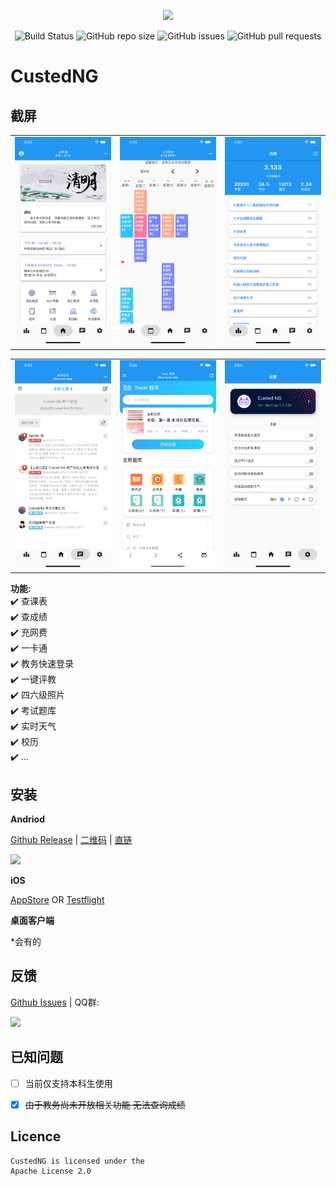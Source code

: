 <p align="center">
  <img width="500px" src="https://raw.githubusercontent.com/CustedNG/CustedNG/master/screenshot/CustedNG.png">
</p>

<p align="center">
    <img alt="Build Status" src="https://api.codemagic.io/apps/5e34f30dcb13955d9f85f43f/5e34f30dcb13955d9f85f43e/status_badge.svg">
    <img alt="GitHub repo size" src="https://img.shields.io/github/repo-size/CustedNG/CustedNG">
    <img alt="GitHub issues" src="https://img.shields.io/github/issues-raw/CustedNG/CustedNG">
    <img alt="GitHub pull requests" src="https://img.shields.io/github/issues-pr/CustedNG/CustedNG">
</p>

# CustedNG

## 截屏

<table>
  <tr>
    <td>
		  <img width="200px" src="https://raw.githubusercontent.com/CustedNG/CustedNG/material/screenshot/home.png">
    </td>
    <td>
      <img width="200px" src="https://raw.githubusercontent.com/CustedNG/CustedNG/material/screenshot/schedule.png">
    </td>
    <td>
      <img width="200px" src="https://raw.githubusercontent.com/CustedNG/CustedNG/material/screenshot/grade.png">
    </td>
  </tr>
</table>

<table>
  <tr>
    <td>
		  <img width="200px" src="https://raw.githubusercontent.com/CustedNG/CustedNG/material/screenshot/bbs.png">
    </td>
    <td>
      <img width="200px" src="https://raw.githubusercontent.com/CustedNG/CustedNG/material/screenshot/tiku.png">
    </td>
    <td>
      <img width="200px" src="https://raw.githubusercontent.com/CustedNG/CustedNG/material/screenshot/setting.png">
    </td>
  </tr>
</table>

**功能:**  
✔️ 查课表  
✔️ 查成绩  
✔️ 充网费  
✔️ 一卡通  
✔️ 教务快速登录  
✔️ 一键评教  
✔️ 四六级照片  
✔️ 考试题库  
✔️ 实时天气  
✔️ 校历  
✔️ ...  

## 安装

**Andriod**

[Github Release](https://github.com/CustedNG/CustedNG/releases) | [二维码](https://cust.app/CustedNG.svg) | [直链](https://cust.app/app/apk/downloadUrl)

<img width="250px" src="https://cust.app/CustedNG.svg">

**iOS**

[AppStore](https://apps.apple.com/cn/app/custed/id1483085363)  OR 
[Testflight](https://cust.app/ios)

**桌面客户端**

*会有的

## 反馈

[Github Issues](https://github.com/CustedNG/CustedNG/issues) | QQ群: 

<img width="150px" src="https://raw.githubusercontent.com/CustedNG/CustedNG/master/screenshot/user_group.jpg">

## 已知问题

- [ ] 当前仅支持本科生使用
- [x] <del>由于教务尚未开放相关功能 无法查询成绩</del>


## Licence

```
CustedNG is licensed under the
Apache License 2.0
```